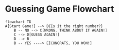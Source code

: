 # Guessing Game Flowchart 
```mermaid
flowchart TD
A[Start Game!] --> B{Is it the right number?}
    B -- NO --> C[WRONG, THINK ABOUT IT AGAIN!]
    C --> D[GUESS AGAIN!]
    D --> B
    B -- YES ----> E[CONGRATS, YOU WON!]
```
